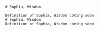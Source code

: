 
    # Sophia, Wisdom

    Definition of Sophia, Wisdom coming soon
    # Sophia, Wisdom
    Definition of Sophia, Wisdom coming soon